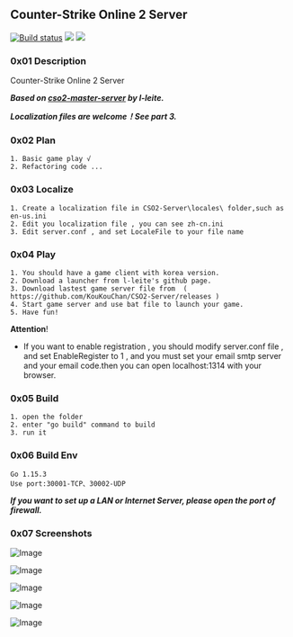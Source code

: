 ## Counter-Strike Online 2 Server 

[![Build status](https://ci.appveyor.com/api/projects/status/a4pj1il9li5s08k5?svg=true)](https://ci.appveyor.com/project/KouKouChan/cso2-server)
[![](https://img.shields.io/badge/license-MIT-green)](./LICENSE)
[![](https://img.shields.io/badge/version-v0.5.0-blue)](https://github.com/KouKouChan/CSO2-Server/releases)

### 0x01 Description

Counter-Strike Online 2 Server

***Based on [cso2-master-server](https://github.com/L-Leite/cso2-master-server) by l-leite.***

***Localization files are welcome！See part 3.***

### 0x02 Plan

    1. Basic game play √
    2. Refactoring code ...

### 0x03 Localize

```
1. Create a localization file in CSO2-Server\locales\ folder,such as en-us.ini
2. Edit you localization file , you can see zh-cn.ini
3. Edit server.conf , and set LocaleFile to your file name
```

### 0x04 Play

    1. You should have a game client with korea version.
    2. Download a launcher from l-leite's github page.
    3. Download lastest game server file from  ( https://github.com/KouKouChan/CSO2-Server/releases )
    4. Start game server and use bat file to launch your game.
    5. Have fun!

**Attention**!

- If you want to enable registration , you should modify server.conf file , and set EnableRegister to 1 , and you must set your email smtp server and your email code.then you can open localhost:1314 with your browser.

### 0x05 Build

    1. open the folder
    2. enter "go build" command to build
    3. run it

### 0x06 Build Env

    Go 1.15.3
    Use port:30001-TCP、30002-UDP

***If you want to set up a LAN or Internet Server, please open the port of firewall.***

### 0x07 Screenshots

![Image](./photos/main.png)

![Image](./photos/intro.png)

![Image](./photos/channel.png)

![Image](./photos/ingame.jpg)

![Image](./photos/result.jpg)
